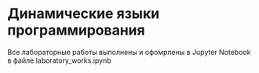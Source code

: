 # Динамические языки программирования
Все лабораторные работы выполнены и офомрлены в Jupyter Notebook в файле laboratory_works.ipynb
